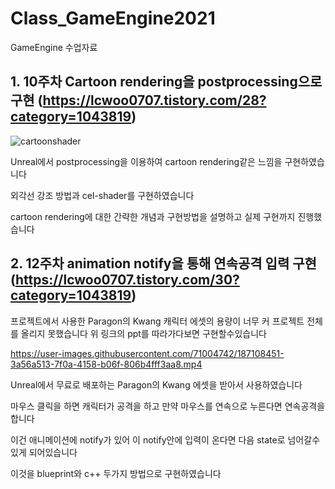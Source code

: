 # Class_GameEngine2021
GameEngine 수업자료

## 1. 10주차 Cartoon rendering을 postprocessing으로 구현 (https://lcwoo0707.tistory.com/28?category=1043819)

![cartoonshader](https://user-images.githubusercontent.com/71004742/187103862-ce14342c-7655-4895-827c-24c64a87ddd1.JPG)

Unreal에서 postprocessing을 이용하여 cartoon rendering같은 느낌을 구현하였습니다

외각선 강조 방법과 cel-shader를 구현하였습니다

cartoon rendering에 대한 간략한 개념과 구현방법을 설명하고 실제 구현까지 진행했습니다



## 2. 12주차 animation notify을 통해 연속공격 입력 구현 (https://lcwoo0707.tistory.com/30?category=1043819)
프로젝트에서 사용한 Paragon의 Kwang 캐릭터 에셋의 용량이 너무 커 프로젝트 전체를 올리지 못했습니다
위 링크의 ppt를 따라가다보면 구현할수있습니다

https://user-images.githubusercontent.com/71004742/187108451-3a56a513-7f0a-4158-b06f-806b4fff3aa8.mp4

Unreal에서 무료로 배포하는 Paragon의 Kwang 에셋을 받아서 사용하였습니다

마우스 클릭을 하면 캐릭터가 공격을 하고 만약 마우스를 연속으로 누른다면 연속공격을 합니다

이건 애니메이션에 notify가 있어 이 notify안에 입력이 온다면 다음 state로 넘어갈수있게 되어있습니다

이것을 blueprint와 c++ 두가지 방법으로 구현하였습니다
